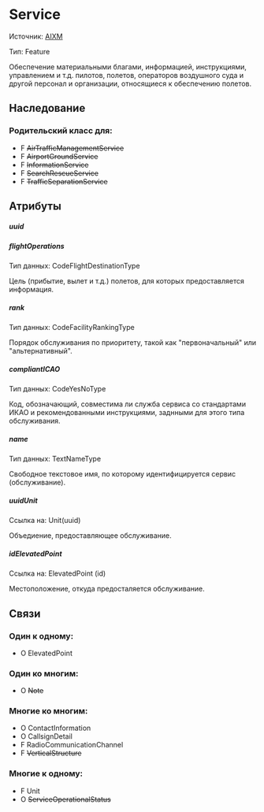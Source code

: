 Service
===============
Источник: [AIXM](https://extranet.eurocontrol.int/http://webprisme.cfmu.eurocontrol.int/aixmwiki_public/bin/view/AIXM/Class_Service)

Тип: Feature

Обеспечение материальными благами, информацией, инструкциями, управлением и т.д. пилотов, полетов, операторов воздушного суда и другой персонал и организации, относящиеся к обеспечению полетов.

## Наследование

### Родительский класс для:

- F ~~AirTrafficManagementService~~
- F ~~AirportGroundService~~
- F ~~InformationService~~
- F ~~SearchRescueService~~
- F ~~TrafficSeparationService~~

## Атрибуты

##### uuid

##### flightOperations
Тип данных: CodeFlightDestinationType

Цель (прибытие, вылет и т.д.) полетов, для которых предоставляется информация.

##### rank
Тип данных: CodeFacilityRankingType

Порядок обслуживания по приоритету, такой как "первоначальный" или "альтернативный".

##### compliantICAO
Тип данных: CodeYesNoType

Код, обозначающий, совместима ли служба сервиса со стандартами ИКАО и рекомендованными инструкциями, заднными для этого типа обслуживания.

##### name
Тип данных: TextNameType

Свободное текстовое имя, по которому идентифицируется сервис (обслуживание).

##### uuidUnit
Ссылка на: Unit(uuid)

Объедиение, предоставляющее обслуживание.

##### idElevatedPoint
Ссылка на: ElevatedPoint (id)

Местоположение, откуда предосталяется обслуживание.

## Связи

### Один к одному:

- O ElevatedPoint

### Один ко многим:

- O ~~Note~~

### Многие ко многим:

- O ContactInformation
- O CallsignDetail
- F RadioCommunicationChannel
- F ~~VerticalStructure~~

### Многие к одному:

- F Unit
- O ~~ServiceOperationalStatus~~

